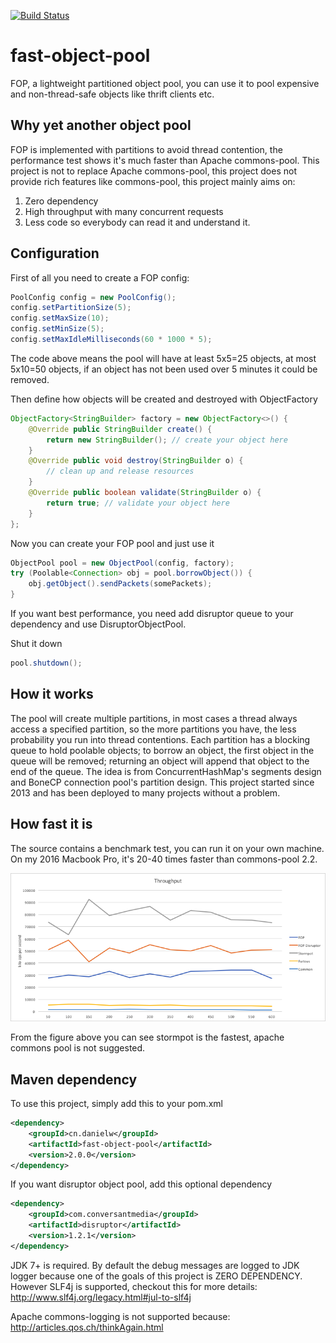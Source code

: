 [![Build Status](https://travis-ci.org/DanielYWoo/fast-object-pool.svg?branch=master)](https://travis-ci.org/DanielYWoo/fast-object-pool)

fast-object-pool
================
FOP, a lightweight partitioned object pool, you can use it to pool expensive and non-thread-safe objects like thrift clients etc.

Why yet another object pool
--------------

FOP is implemented with partitions to avoid thread contention, the performance test shows it's much faster than Apache commons-pool. This project is not to replace Apache commons-pool, this project does not provide rich features like commons-pool, this project mainly aims on:
1. Zero dependency
2. High throughput with many concurrent requests
3. Less code so everybody can read it and understand it.

Configuration
-------------
First of all you need to create a FOP config:


```java
PoolConfig config = new PoolConfig();
config.setPartitionSize(5);
config.setMaxSize(10);
config.setMinSize(5);
config.setMaxIdleMilliseconds(60 * 1000 * 5);
```


The code above means the pool will have at least 5x5=25 objects, at most 5x10=50 objects, if an object has not been used over 5 minutes it could be removed.

Then define how objects will be created and destroyed with ObjectFactory


```java
ObjectFactory<StringBuilder> factory = new ObjectFactory<>() {
    @Override public StringBuilder create() {
        return new StringBuilder(); // create your object here
    }
    @Override public void destroy(StringBuilder o) {
        // clean up and release resources
    }
    @Override public boolean validate(StringBuilder o) {
        return true; // validate your object here
    }
};
```


Now you can create your FOP pool and just use it


```java
ObjectPool pool = new ObjectPool(config, factory);
try (Poolable<Connection> obj = pool.borrowObject()) {
    obj.getObject().sendPackets(somePackets);
}
```

If you want best performance, you need add disruptor queue to your dependency and use DisruptorObjectPool.

Shut it down


```java
pool.shutdown();

```

How it works
--------------
The pool will create multiple partitions, in most cases a thread always access a specified partition, so the more partitions you have, the less probability you run into thread contentions. Each partition has a blocking queue to hold poolable objects; to borrow an object, the first object in the queue will be removed; returning an object will append that object to the end of the queue. The idea is from ConcurrentHashMap's segments design and BoneCP connection pool's partition design. This project started since 2013 and has been deployed to many projects without a problem.

How fast it is
--------------
The source contains a benchmark test, you can run it on your own machine. On my 2016 Macbook Pro, it's 20-40 times faster than commons-pool 2.2.

![](docs/benchmark.png?raw=true)

From the figure above you can see stormpot is the fastest, apache commons pool is not suggested.

Maven dependency
---------------
To use this project, simply add this to your pom.xml


```xml
<dependency>
    <groupId>cn.danielw</groupId>
    <artifactId>fast-object-pool</artifactId>
    <version>2.0.0</version>
</dependency>
```

If you want disruptor object pool, add this optional dependency

```xml
<dependency>
    <groupId>com.conversantmedia</groupId>
    <artifactId>disruptor</artifactId>
    <version>1.2.1</version>
</dependency>
```


JDK 7+ is required. By default the debug messages are logged to JDK logger because one of the goals of this project is ZERO DEPENDENCY. However SLF4j is supported, checkout this for more details: http://www.slf4j.org/legacy.html#jul-to-slf4j

Apache commons-logging is not supported because: http://articles.qos.ch/thinkAgain.html

